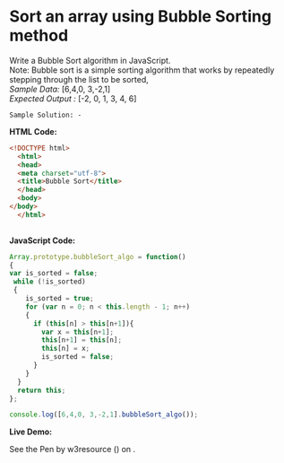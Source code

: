 # Sort an array using Bubble Sorting method

Write a Bubble Sort algorithm in JavaScript.  
Note: Bubble sort is a simple sorting algorithm that works by repeatedly stepping through the list to be sorted,  
_Sample Data:_ \[6,4,0, 3,-2,1\]  
_Expected Output :_ \[-2, 0, 1, 3, 4, 6\]

```
Sample Solution: -
```

**HTML Code:**

```html
<!DOCTYPE html>
  <html>
  <head>
  <meta charset="utf-8">
  <title>Bubble Sort</title>
  </head>
  <body>
</body>
  </html>
  
```

**JavaScript Code:**

```js
Array.prototype.bubbleSort_algo = function() 
{
var is_sorted = false;
 while (!is_sorted) 
 {
    is_sorted = true;
    for (var n = 0; n < this.length - 1; n++) 
    {
      if (this[n] > this[n+1]){
        var x = this[n+1];
        this[n+1] = this[n];
        this[n] = x;
        is_sorted = false;
      }
    }
  }
  return this;
};

console.log([6,4,0, 3,-2,1].bubbleSort_algo());

```

**Live Demo:**

<section class="expand-codepen"><p data-height="380" data-theme-id="0" data-slug-hash="jGLepN" data-default-tab="js,result" data-user="w3resource" data-embed-version="2" data-pen-title="JavaScript - common-editor-exercises" data-editable="true" class="codepen">See the Pen by w3resource () on .</p><codepen></codepen></section>
